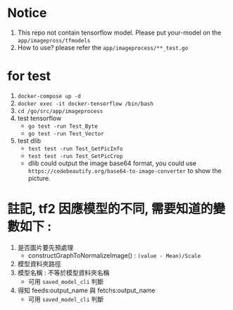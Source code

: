 # Notice
1. This repo not contain tensorflow model. Please put your-model on the `app/imagepross/tfmodels`
2. How to use? please refer the `app/imageprocess/**_test.go`

# for test

1. `docker-compose up -d`
2. `docker exec -it docker-tensorflow /bin/bash`
3. `cd /go/src/app/imageprocess`
4. test tensorflow
	- `go test -run Test_Byte`
	- `go test -run Test_Vector`
5. test dlib
	- `test test -run Test_GetPicInfo`
	- `test test -run Test_GetPicCrop`
	- dlib could output the image base64 format, you could use `https://codebeautify.org/base64-to-image-converter` to show the picture.


# 註記, tf2 因應模型的不同, 需要知道的變數如下 : 
1. 是否圖片要先預處理
	- constructGraphToNormalizeImage() : `(value - Mean)/Scale`
2. 模型資料夾路徑
3. 模型名稱 : 不等於模型資料夾名稱
	- 可用 `saved_model_cli` 判斷
4. 得知 feeds:output_name 與 fetchs:output_name
	- 可用 `saved_model_cli` 判斷
